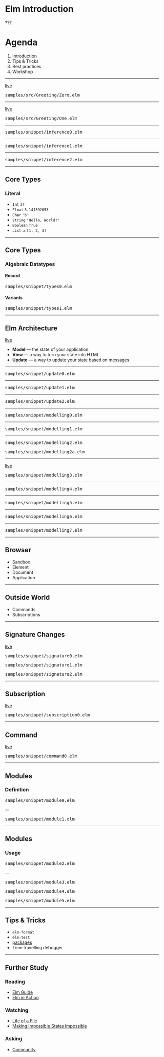 # Elm Introduction

???

# Agenda
1. Introduction
2. Tips & Tricks
3. Best practices
4. Workshop

---
[live](http://localhost:8000/src/Greeting/Zero.elm)
<pre class="sample">samples/src/Greeting/Zero.elm</pre>

---

[live](http://localhost:8000/src/Greeting/One.elm)
<pre class="sample">samples/src/Greeting/One.elm</pre>

---

<pre class="sample">samples/snippet/inference0.elm</pre>

---

<pre class="sample">samples/snippet/inference1.elm</pre>

---

<pre class="sample">samples/snippet/inference2.elm</pre>

---

## Core Types

### Literal
* `Int` `37`
* `Float` `3.141592653`
* `Char` `'b'`
* `String` `"Hello, World!"`
* `Boolean` `True`
* `List a` `[1, 2, 3]`

---

## Core Types

### Algebraic Datatypes

#### Record

<pre class="sample">samples/snippet/types0.elm</pre>

#### Variants

<pre class="sample">samples/snippet/types1.elm</pre>

---

## Elm Architecture

[live](http://localhost:8000/src/Greeting/Three.elm)
* **Model** — the state of your application
* **View** — a way to turn your state into HTML
* **Update** — a way to update your state based on messages

---

<pre class="sample">samples/snippet/update0.elm</pre>

---

<pre class="sample">samples/snippet/update1.elm</pre>

---

<pre class="sample">samples/snippet/update2.elm</pre>

---

<pre class="sample">samples/snippet/modelling0.elm</pre>

---

<pre class="sample">samples/snippet/modelling1.elm</pre>

---

<pre class="sample">samples/snippet/modelling2.elm</pre>

<pre class="sample">samples/snippet/modelling2a.elm</pre>

---

[live](http://localhost:8000/src/Greeting/Four.elm)
<pre class="sample">samples/snippet/modelling3.elm</pre>

---

<pre class="sample">samples/snippet/modelling4.elm</pre>

---

<pre class="sample">samples/snippet/modelling5.elm</pre>

---

<pre class="sample">samples/snippet/modelling6.elm</pre>

---

<pre class="sample">samples/snippet/modelling7.elm</pre>

---

## Browser

* Sandbox
* Element
* Document
* Application

---

## Outside World

* Commands
* Subscriptions

---

## Signature Changes

[live](http://localhost:8000/src/Greeting/Five.elm)

<pre class="sample">samples/snippet/signature0.elm</pre>

<pre class="sample">samples/snippet/signature1.elm</pre>

<pre class="sample">samples/snippet/signature2.elm</pre>

---

## Subscription

[live](http://localhost:8000/src/Greeting/Six.elm)

<pre class="sample">samples/snippet/subscription0.elm</pre>

---

## Command

[live](http://localhost:8000/src/Greeting/Seven.elm)

<pre class="sample">samples/snippet/command0.elm</pre>

---

## Modules

### Definition

<pre class="sample">samples/snippet/module0.elm</pre>

--

<pre class="sample">samples/snippet/module1.elm</pre>

---

## Modules

### Usage

<pre class="sample">samples/snippet/module2.elm</pre>

--

<pre class="sample">samples/snippet/module3.elm</pre>

<pre class="sample">samples/snippet/module4.elm</pre>

<pre class="sample">samples/snippet/module5.elm</pre>

---

## Tips & Tricks

* `elm-format`
* `elm-test`
* [packages](https://package.elm-lang.org/)
* Time travelling debugger

---

## Further Study

### Reading

* [Elm Guide](https://guide.elm-lang.org/)
* [Elm in Action](https://www.manning.com/books/elm-in-action)

### Watching

* [Life of a File](https://www.youtube.com/watch?v=XpDsk374LDE)
* [Making Impossible States Impossible](https://www.youtube.com/watch?v=IcgmSRJHu_8)

### Asking

* [Community](https://elm-lang.org/community)
